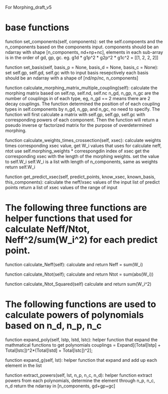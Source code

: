 For Morphing_draft_v5

# base functions
function set_components(self, components):
    set the self.compoents and the n_components based on the components input. 
    components should be an ndarray with shape [n_components, nd+np+nc], elements in each sub-array is in the order of gd, gp, gc. 
    eg. g1d * g1p^2 * g2p^2 * g1c^2 = [[1, 2, 2, 2]]

function set_basis(self, basis_p = None, basis_d = None, basis_c = None):
    set self.gp, self.gd, self.gc with to input basis resepctively
    each basis should be an ndarray with a shape of [nd/np/nc, n_components]

function calculate_morphing_matrix_multiple_coupling(self):
    calculate the morphing matrix based on self.np, self.nd, self.nc
    n_gd, n_gp, n_gc are the number of couplings in of each type, eg, n_gd == 2 means there are 2 decay couplings. 
    The function determined the position of of each coupling types in self.components by n_gd, n_gp, and n_gc, no need to specify. 
    The function will first calculate a matrix with self.gp, self.gp, self.gc with corresponding powers of each component. 
    Then the function will return a pseudo inverse qr factorized matrix for the purpose of overdetermined morphing. 

function calculate_weights_times_crossection(self, xsec):
    calculate weights times corresponding xsec value, get W_i values that uses for calculate neff, ntot
    use self.morphing_weights * correspongdin index of xsec
    get the corresponding xsec with the length of the morphing weights.
    set the value to self.W_i
    self.W_i is a list with length of n_components, same as weights
    return self.W_i

function get_predict_xsec(self, predict_points, know_xsec, known_basis, this_components):
    calculate the neff/xsec values of the input list of predict points
    return a list of xsec values of the range of input

# The following three functions are helper functions that used for calculate Neff/Ntot, Neff^2/sum(W_i^2) for each predict point. 
function calculate_Neff(self):
    calculate and return Neff = sum(W_i)

function calculate_Ntot(self);
    calculate and return Ntot = sum(abs(W_i))

function calculate_Ntot_Squared(self)
    calculate and return sum(W_i^2)

# The following functions are used to calculate powers of polynomials based on n_d, n_p, n_c

function expand_poly(self, lstp, lstd, lstc):
    helper function that expand the mathmatical functions to get polynomials
    couplings = Expand[(Total[lstp] + Total[lstc])^2*(Total[lstd] + Total[lstc])^2];

function expand_g(self, lst):
    helper function that expand and add up each element in the list

function extract_powers(self, lst, n_p, n_c, n_d):
    helper function extract powers from each polynomials, determine the element through n_p, n_c, n_d
    return the ndarray in [n_components, gd+gp+gc]








